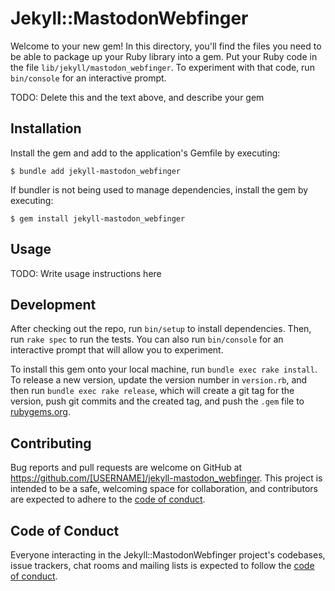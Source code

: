 # Jekyll::MastodonWebfinger

Welcome to your new gem! In this directory, you'll find the files you need to be able to package up your Ruby library into a gem. Put your Ruby code in the file `lib/jekyll/mastodon_webfinger`. To experiment with that code, run `bin/console` for an interactive prompt.

TODO: Delete this and the text above, and describe your gem

## Installation

Install the gem and add to the application's Gemfile by executing:

    $ bundle add jekyll-mastodon_webfinger

If bundler is not being used to manage dependencies, install the gem by executing:

    $ gem install jekyll-mastodon_webfinger

## Usage

TODO: Write usage instructions here

## Development

After checking out the repo, run `bin/setup` to install dependencies. Then, run `rake spec` to run the tests. You can also run `bin/console` for an interactive prompt that will allow you to experiment.

To install this gem onto your local machine, run `bundle exec rake install`. To release a new version, update the version number in `version.rb`, and then run `bundle exec rake release`, which will create a git tag for the version, push git commits and the created tag, and push the `.gem` file to [rubygems.org](https://rubygems.org).

## Contributing

Bug reports and pull requests are welcome on GitHub at https://github.com/[USERNAME]/jekyll-mastodon_webfinger. This project is intended to be a safe, welcoming space for collaboration, and contributors are expected to adhere to the [code of conduct](https://github.com/[USERNAME]/jekyll-mastodon_webfinger/blob/main/CODE_OF_CONDUCT.md).

## Code of Conduct

Everyone interacting in the Jekyll::MastodonWebfinger project's codebases, issue trackers, chat rooms and mailing lists is expected to follow the [code of conduct](https://github.com/[USERNAME]/jekyll-mastodon_webfinger/blob/main/CODE_OF_CONDUCT.md).
